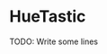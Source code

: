 HueTastic
=========
TODO: Write some lines

[1]: http://www.developers.meethue.com/
[2]: https://www.huetz.biz/apps/huetastic
